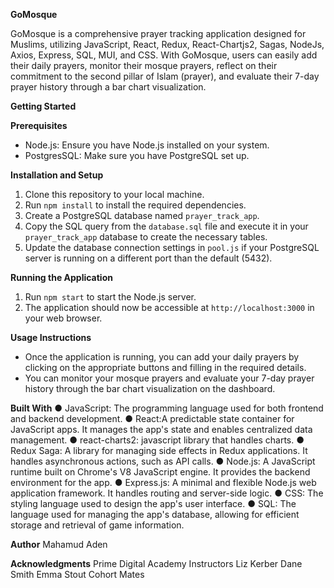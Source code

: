**GoMosque**

GoMosque is a comprehensive prayer tracking application designed for Muslims, utilizing JavaScript, React, Redux, React-Chartjs2, Sagas, NodeJs, Axios, Express, SQL, MUI, and CSS. With GoMosque, users can easily add their daily prayers, monitor their mosque prayers, reflect on their commitment to the second pillar of Islam (prayer), and evaluate their 7-day prayer history through a bar chart visualization.

**Getting Started**

__Prerequisites__
- Node.js: Ensure you have Node.js installed on your system.
- PostgresSQL: Make sure you have PostgreSQL set up.

**Installation and Setup**
1. Clone this repository to your local machine.
2. Run `npm install` to install the required dependencies.
3. Create a PostgreSQL database named `prayer_track_app`.
4. Copy the SQL query from the `database.sql` file and execute it in your `prayer_track_app` database to create the necessary tables.
5. Update the database connection settings in `pool.js` if your PostgreSQL server is running on a different port than the default (5432).


**Running the Application**
1. Run `npm start` to start the Node.js server.
2. The application should now be accessible at `http://localhost:3000` in your web browser.


**Usage Instructions**
- Once the application is running, you can add your daily prayers by clicking on the appropriate buttons and filling in the required details.
- You can monitor your mosque prayers and evaluate your 7-day prayer history through the bar chart visualization on the dashboard.

**Built With**
● JavaScript: The programming language used for both frontend and backend development.
● React:A predictable state container for JavaScript apps. It manages the   app's state and enables centralized data management.
● react-charts2: javascript library that handles charts.
● Redux Saga: A library for managing side effects in Redux applications. It handles asynchronous actions, such as API calls.
● Node.js: A JavaScript runtime built on Chrome's V8 JavaScript engine. It provides the backend environment for the app.
● Express.js: A minimal and flexible Node.js web application framework. It handles routing and server-side logic.
● CSS: The styling language used to design the app's user interface.
● SQL: The language used for managing the app's database, allowing for efficient storage and retrieval of game information.

**Author**
Mahamud Aden

**Acknowledgments**
Prime Digital Academy  Instructors
Liz Kerber
Dane Smith
Emma Stout
Cohort Mates

